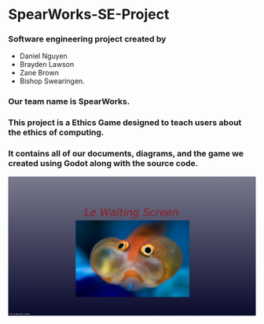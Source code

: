 # SpearWorks-SE-Project
### Software engineering project created by 
- Daniel Nguyen 
- Brayden Lawson 
- Zane Brown 
- Bishop Swearingen. 
### Our team name is SpearWorks. 
### This project is a Ethics Game designed to teach users about the ethics of computing. 
### It contains all of our documents, diagrams, and the game we created using Godot along with the source code. 
![Main Menu Image](https://github.com/bglawson1001/SpearWorks-SE-Project/blob/main/Waimting.png)

